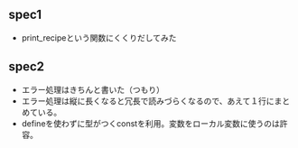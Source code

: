 spec1
----
- print_recipeという関数にくくりだしてみた

spec2
----
- エラー処理はきちんと書いた（つもり）
- エラー処理は縦に長くなると冗長で読みづらくなるので、あえて１行にまとめている。
- defineを使わずに型がつくconstを利用。変数をローカル変数に使うのは許容。
